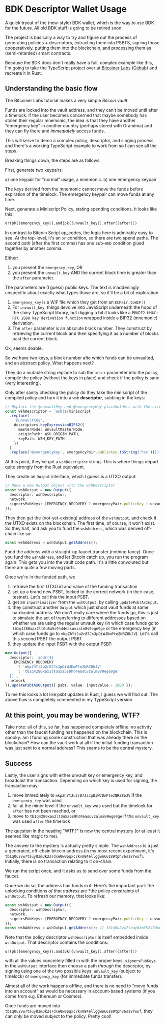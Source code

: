 # BDK Descriptor Wallet Usage

A quick tryout of the (new-style) BDK wallet, which is the way to use BDK for the future. All old BDK stuff is going to be retired soon.

The project is basically a way to try and figure out the process of generating policies + descriptors, extracting them into PSBTS, signing those cooperatively, putting them into the blockchain, and processing them as (semi-retarded) smart contracts.

Because the BDK docs don't really have a full, complex example like this, I'm going to take the TypeScript project over at [Bitcoiner Labs](https://bitcoinerlab.com/guides/miniscript-vault) ([Github](https://github.com/bitcoinerlab/playground/tree/main/descriptors/miniscript)) and recreate it in Rust.


## Understanding the basic flow

The Bitcoiner Labs tutorial makes a very simple *Bitcoin vault*.

Funds are locked into the vault address, and they can't be moved until after a timelock. If the user becomes concerned that maybe somebody has stolen their regular mnemonic, the idea is that they have another "emergency key" in another country (perhaps stored with Grandma) and they can fly there and *immediately* access funds.

This will serve to demo a complex policy, descriptor, and singing process, and there's a working TypeScript example to work from so I can see all the steps.

Breaking things down, the steps are as follows.

First, generate two keypairs:

a) one keypair for "normal" usage, a mnemonic.
b) one emergency keypair

The keys derived from the mnemonic cannot move the funds before expiration of the timelock. The emergency keypair can move funds at any time.

Next, generate a Miniscript Policy, stating spending conditions. It looks like this:

```rust
or(pk({emergency_key}),and(pk({unvault_key}),after({after}))
```

In contrast to Bitcoin Script op_codes, the logic here is admirably easy to see. At the top-level, it's an `or` condition, so there are two spend paths. The second path (after the first comma) has one sub-`AND` condition glued together by another comma.

Either:

1. you present the `emergency_key`, OR
2. you present the `unvault_key` AND the current block time is greater than the `after` parameter.

The parameters are (I guess) public keys. The text is maddeningly unspecific about exactly what types those are, so it'll be a bit of exploration.

1. `emergency_key` is a WIF file which they get from an `ECPair.toWIF()`
1. For `unvault_key`, things devolve into JavaScript underneath the hood of the shiny TypeScript library, but digging a bit it looks like a `PBKDF2-HMAC: RFC 2898 key derivation function` wrapped inside a BIP32 (mnemonic) derivation.
1. The `after` parameter is an absolute block number. They construct by retrieving the current block and then specifying it as a number of blocks past the current block.

Ok, seems doable.

So we have two keys, a block number afte which funds can be unvaulted, and an abstract policy. What happens next?

They do a mutable string replace to sub the `after` parameter into the policy, compile the policy (without the keys in place) and check if the policy is sane (very interesting).

Only after sanity checking the policy do they take the miniscript of the compiled policy and turn it into a `wsh` **descriptor**, subbing in the keys:

```ts
// Replace the @unvaultKey and @emergencyKey placeholders with the actual keys
const wshDescriptor = `wsh(${miniscript
  .replace(
    '@unvaultKey',
    descriptors.keyExpressionBIP32({
      masterNode: unvaultMasterNode,
      originPath: WSH_ORIGIN_PATH,
      keyPath: WSH_KEY_PATH
    })
  )
  .replace('@emergencyKey', emergencyPair.publicKey.toString('hex'))})`;
```

At this point, they've got a `wshDescriptor` string. This is where things depart quite strongly from the Rust equivalent.

They create an `Output` interface, which I guess is a UTXO output:

```ts
// Make a new Output object with the wshDescriptor
const wshOutput = new Output({
  descriptor: wshDescriptor,
  network,
  signersPubKeys: [EMERGENCY_RECOVERY ? emergencyPair.publicKey : unvaultKey]
});
```

They then get the (not-yet-existing) address of the `wshOutput`, and check if the UTXO exists on the blockchain. The first time, of course, it won't exist. So they halt, and ask you to fund the `wshAddress`, which was derived off-chain like so:

```ts
const wshAddress = wshOutput.getAddress();
```

Fund the address with a straight-up faucet transfer (nothing fancy). Once you fund the `wshAddress`, and let Bitcoin catch up, you run the program again. This gets you into the vault code path. It's a little convoluted but there are quite a few moving parts.

Once we're in the funded path, we

1. retrieve the first UTXO id and value of the funding transaction
2. set up a brand new PSBT, locked to the correct network (in their case, testnet). Let's call this the input PSBT.
3. get an `inputFinalizer` from the `wshOutput`, by calling `updatePsbtAsInput`.
4. they construct another `Output` which just shoot vault funds at some hardcoded address. We don't really care where the funds go, this is just to simulate the act of transferring to different addresses based on whether we are using the regular unvault key (in which case funds go to `tb1q4280xax2lt0u5a5s9hd4easuvzalm8v9ege9ge` or the emergency key (in which case funds go to `mkpZhYtJu2r87Js3pDiWJDmPte2NRZ8bJV`). Let's call this second PSBT the output PSBT.
5. they update the input PSBT with the output PSBT:

```ts
new Output({
  descriptor: `addr(${
    EMERGENCY_RECOVERY
      ? 'mkpZhYtJu2r87Js3pDiWJDmPte2NRZ8bJV'
      : 'tb1q4280xax2lt0u5a5s9hd4easuvzalm8v9ege9ge'
  })`,
  network
}).updatePsbtAsOutput({ psbt, value: inputValue - 1000 });
```
To me this looks a lot like psbt updates in Rust, I guess we will find out. The above flow is completely commented in my TypeScript version.

## At this point, you may be wondering, WTF?

Take note: all of this, so far, has happened completely offline: no activity other than the faucet funding has happened on the blockchain. This is spooky: am I funding some construction that was already there on the blockchain? How can the vault work at all if the initial funding transaction was just sent to a normal address? This seems to be the central mystery.

## Success

Lastly, the user signs with either unvault key or emergency key, and broadcast the transaction. Depending on which key is used for signing, the transaction may:

1. move immediately to `mkpZhYtJu2r87Js3pDiWJDmPte2NRZ8bJV` if the `emergency_key` was used,
2. fail at the miner level if the `unvault_key` was used but the timelock for `after` has not been reached, or
3. move to `tb1q4280xax2lt0u5a5s9hd4easuvzalm8v9ege9ge` if the `unvault_key` was used `after` the timelock

The question in the heading "WTF?" is now the central mystery (or at least it seemed like magic to me).

The answer to the mystery is actually pretty simple. The `wshAddress` is a just a generated, off-chain bitcoin address (in my most recent experiment, it's `tb1q0u2vw7tauy8zm3k2s7dxe0w0pqxc7kvm84ellggwn66z89tphv6sz8rwuf`). Initially, there is no transaction relating to it on-chain.

We run the script once, and it asks us to send over some funds from the faucet.

Once we do so, the address has funds in it. Here's the important part: the unlocking conditions *of that address* are *the policy constraints of `wshOutput`. To refresh our memory, that looks like:

```ts
const wshOutput = new Output({
  descriptor: wshDescriptor,
  network,
  signersPubKeys: [EMERGENCY_RECOVERY ? emergencyPair.publicKey : unvaultKey]
});
const wshAddress = wshOutput.getAddress(); // tb1q0u2vw7tauy8zm3k2s7dxe0w0pqxc7kvm84ellggwn66z89tphv6sz8rwuf
```

Note that the policy descriptor `wshDescriptor` is itself embedded inside `wshOutput`. That descriptor contains the conditions:

```
or(pk({emergency_key}),and(pk({unvault_key}),after({after}))
```

with all the values concretely filled in with the proper keys. `signersPubKeys` in the `wshOutput` interface then choose a path *through* the descriptor, by signing using one of the two possible keys: `unvault_key` (subject to timelock) or `emergency_key` (for immediate funds transfer).

Almost all of the work happens offline, and there is no need to "move funds into an account" as would be necessary in account-based systems (if you come from e.g. Ethereum or Cosmos).

Once funds are moved into `tb1q0u2vw7tauy8zm3k2s7dxe0w0pqxc7kvm84ellggwn66z89tphv6sz8rwuf`, they can only be moved subject to the policy. Pretty cool!
